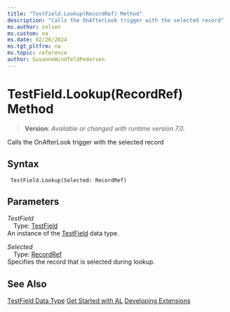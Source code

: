 ```yaml
---
title: "TestField.Lookup(RecordRef) Method"
description: "Calls the OnAfterLook trigger with the selected record"
ms.author: solsen
ms.custom: na
ms.date: 02/26/2024
ms.tgt_pltfrm: na
ms.topic: reference
author: SusanneWindfeldPedersen
---
```

[//]: # (START>DO_NOT_EDIT)
[//]: # (IMPORTANT:Do not edit any of the content between here and the END>DO_NOT_EDIT.)
[//]: # (Any modifications should be made in the .xml files in the ModernDev repo.)
# TestField.Lookup(RecordRef) Method
> **Version**: _Available or changed with runtime version 7.0._

Calls the OnAfterLook trigger with the selected record


## Syntax
```AL
 TestField.Lookup(Selected: RecordRef)
```
## Parameters
*TestField*  
&emsp;Type: [TestField](testfield-data-type.md)  
An instance of the [TestField](testfield-data-type.md) data type.  

*Selected*  
&emsp;Type: [RecordRef](../recordref/recordref-data-type.md)  
Specifies the record that is selected during lookup.  



[//]: # (IMPORTANT: END>DO_NOT_EDIT)
## See Also
[TestField Data Type](testfield-data-type.md)
[Get Started with AL](../../devenv-get-started.md)
[Developing Extensions](../../devenv-dev-overview.md)  